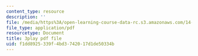 ```yaml
---
content_type: resource
description: ''
file: /media/https%3A/open-learning-course-data-rc.s3.amazonaws.com/14-13-psychology-and-economics-spring-2020/f1dd8925339f4bd3742017d1de50334b_SC8K6gNAIL4.pdf
file_type: application/pdf
resourcetype: Document
title: 3play pdf file
uid: f1dd8925-339f-4bd3-7420-17d1de50334b
---
```

